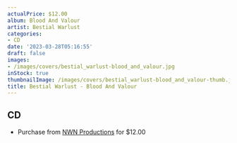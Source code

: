```yaml
---
actualPrice: $12.00
album: Blood And Valour
artist: Bestial Warlust
categories:
- CD
date: '2023-03-28T05:16:55'
draft: false
images:
- /images/covers/bestial_warlust-blood_and_valour.jpg
inStock: true
thumbnailImage: /images/covers/bestial_warlust-blood_and_valour-thumb.jpg
title: Bestial Warlust - Blood And Valour
---
```


## CD
* Purchase from [NWN Productions](http://shop.nwnprod.com/index.php?route=product/product&path=93&product_id=32758&sort=pd.name&order=ASC) for $12.00
